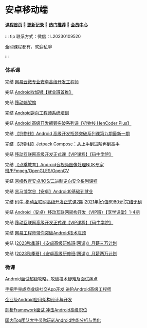 # 安卓移动端

#### [**课程首页**](../../README.md) 💖 [**更新记录**](./gxjl-2024.md) 💖 [**热门推荐**](./rmtj.md) 💖 [**会员中心**](./vip.md)

::: tip
联系方式：微信：L20230109520

全网课程都有，欢迎私聊

:::

### 体系课

完结 [网易云微专业安卓高级开发工程师](https://mooc.study.163.com/smartSpec/detail/1202810601.htm)

完结 [Android攻城狮【就业班首推】](https://class.imooc.com/sale/newandroid?mc_marking=7e464a4870e13dc90f4b8d534a20efe0&mc_channel=L3)

完结 [移动端架构](https://class.imooc.com/sale/mobilearchitect)

完结 [Android逆向工程师系统培训](https://ke.yijincc.com/coursep-66.htm)

完结 [Android 高级开发瓶颈突破系列课【扔物线 HenCoder Plus】](https://ke.qq.com/course/381952)

完结 [【扔物线】Android 高级开发瓶颈突破系列课第九期最新一期](https://edu.rengwuxian.com/p/t_pc/goods_pc_detail/goods_detail/course_2IFQMWSw5RNYK9XqEobrPoSBzgE)

完结 [【扔物线】Jetpack Compose：从上手到进阶再到高手](https://edu.rengwuxian.com/p/t_pc/goods_pc_detail/goods_detail/course_2Dpw6101YdL7bHFs5LFpYyzSUS6?fromH5=true&app_id=appuoykwnbg2526)

完结 [移动互联网高级开发正式课【VIP课程】【码牛学院】](https://ke.qq.com/course/2024962?course_id=2024962#term_id=104592243)

完结 [【点‮教乘‬育】Android音视频图像处理NDK专家班/FFmpeg/OpenGLES/OpenCV](https://ke.qq.com/course/3855115)

完结 [京峰教育安卓/IOS/二进制逆向安全系列课程](https://m.ke.qq.com/course/package/53487)

完结 [黑马博学谷【安卓】Android0基础到就业](https://www.boxuegu.com/course/detail-611.html)

完结 [码牛-移动互联网高级开发正式课2期|2021年|价值6980元|完结无秘](https://ke.qq.com/course/2024962#term_id=102126187)

完结 [Android（安卓）移动互联网架构开发（VIP班）【享学课堂】1-4期](https://ke.qq.com/course/347420?mmticket=#term_id=105816715)

完结 [移动互联网高级开发正式课【VIP课程】【码牛学院】](https://ke.qq.com/course/2024962/12470261452301826?course_id=2024962&mmticket=#term_id=104592243)

完结 [网易工程师带你突破Android技术瓶颈](https://mooc.study.163.com/smartSpec/detail/1202810601.htm?utm_campaign=share&utm_medium=iphoneShare&utm_source=weixinMoment&utm_u=1389350319)

完结 [[2023秋季班\]《安卓高级研修班(网课)》月薪三万计划](https://www.kanxue.com/book-leaflet-84.htm)

完结 [[2023秋季班\]《安卓高级研修班(网课)》月薪两万计划](https://www.kanxue.com/book-leaflet-83.htm)

### 微课

[Android面试超级攻略，攻破技术疑难及面试痛点](https://coding.imooc.com/class/533.html)

[手把手完成商业级社交App开发 进阶Android高级工程师](https://coding.imooc.com/class/390.html)

[企业级Android应用架构设计与开发](https://coding.imooc.com/class/364.html)

[剖析Framework面试 冲击Android高级职位](https://coding.imooc.com/class/340.html)

 [国内Top团队大牛带你玩转Android性能分析与优化](https://coding.imooc.com/class/308.html)
